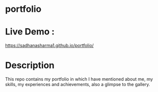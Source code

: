 # portfolio
# Live Demo :  
https://sadhanasharma1.github.io/portfolio/
# Description
This repo contains my portfolio in which I have mentioned about me, my skills, my experiences and achievements, also a glimpse to the gallery.
